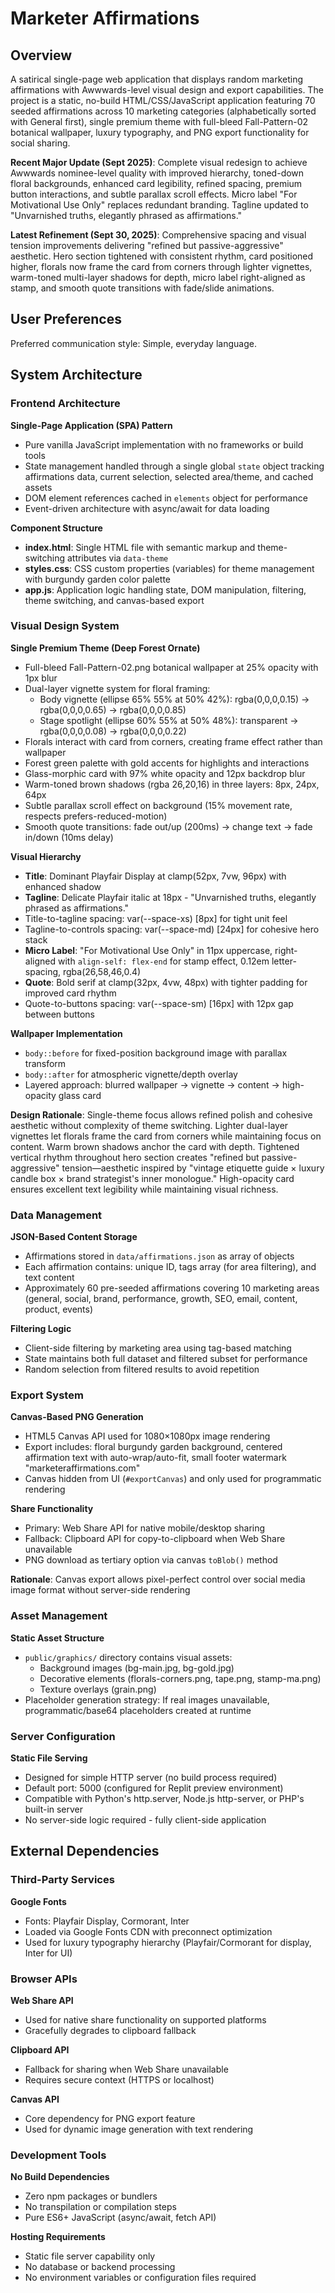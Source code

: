 # Marketer Affirmations

## Overview

A satirical single-page web application that displays random marketing affirmations with Awwwards-level visual design and export capabilities. The project is a static, no-build HTML/CSS/JavaScript application featuring 70 seeded affirmations across 10 marketing categories (alphabetically sorted with General first), single premium theme with full-bleed Fall-Pattern-02 botanical wallpaper, luxury typography, and PNG export functionality for social sharing.

**Recent Major Update (Sept 2025)**: Complete visual redesign to achieve Awwwards nominee-level quality with improved hierarchy, toned-down floral backgrounds, enhanced card legibility, refined spacing, premium button interactions, and subtle parallax scroll effects. Micro label "For Motivational Use Only" replaces redundant branding. Tagline updated to "Unvarnished truths, elegantly phrased as affirmations."

**Latest Refinement (Sept 30, 2025)**: Comprehensive spacing and visual tension improvements delivering "refined but passive-aggressive" aesthetic. Hero section tightened with consistent rhythm, card positioned higher, florals now frame the card from corners through lighter vignettes, warm-toned multi-layer shadows for depth, micro label right-aligned as stamp, and smooth quote transitions with fade/slide animations.

## User Preferences

Preferred communication style: Simple, everyday language.

## System Architecture

### Frontend Architecture

**Single-Page Application (SPA) Pattern**
- Pure vanilla JavaScript implementation with no frameworks or build tools
- State management handled through a single global `state` object tracking affirmations data, current selection, selected area/theme, and cached assets
- DOM element references cached in `elements` object for performance
- Event-driven architecture with async/await for data loading

**Component Structure**
- **index.html**: Single HTML file with semantic markup and theme-switching attributes via `data-theme`
- **styles.css**: CSS custom properties (variables) for theme management with burgundy garden color palette
- **app.js**: Application logic handling state, DOM manipulation, filtering, theme switching, and canvas-based export

### Visual Design System

**Single Premium Theme (Deep Forest Ornate)**
- Full-bleed Fall-Pattern-02.png botanical wallpaper at 25% opacity with 1px blur
- Dual-layer vignette system for floral framing:
  - Body vignette (ellipse 65% 55% at 50% 42%): rgba(0,0,0,0.15) → rgba(0,0,0,0.65) → rgba(0,0,0,0.85)
  - Stage spotlight (ellipse 60% 55% at 50% 48%): transparent → rgba(0,0,0,0.08) → rgba(0,0,0,0.22)
- Florals interact with card from corners, creating frame effect rather than wallpaper
- Forest green palette with gold accents for highlights and interactions
- Glass-morphic card with 97% white opacity and 12px backdrop blur
- Warm-toned brown shadows (rgba 26,20,16) in three layers: 8px, 24px, 64px
- Subtle parallax scroll effect on background (15% movement rate, respects prefers-reduced-motion)
- Smooth quote transitions: fade out/up (200ms) → change text → fade in/down (10ms delay)

**Visual Hierarchy**
- **Title**: Dominant Playfair Display at clamp(52px, 7vw, 96px) with enhanced shadow
- **Tagline**: Delicate Playfair italic at 18px - "Unvarnished truths, elegantly phrased as affirmations."
- Title-to-tagline spacing: var(--space-xs) [8px] for tight unit feel
- Tagline-to-controls spacing: var(--space-md) [24px] for cohesive hero stack
- **Micro Label**: "For Motivational Use Only" in 11px uppercase, right-aligned with `align-self: flex-end` for stamp effect, 0.12em letter-spacing, rgba(26,58,46,0.4)
- **Quote**: Bold serif at clamp(32px, 4vw, 48px) with tighter padding for improved card rhythm
- Quote-to-buttons spacing: var(--space-sm) [16px] with 12px gap between buttons

**Wallpaper Implementation**
- `body::before` for fixed-position background image with parallax transform
- `body::after` for atmospheric vignette/depth overlay
- Layered approach: blurred wallpaper → vignette → content → high-opacity glass card

**Design Rationale**: Single-theme focus allows refined polish and cohesive aesthetic without complexity of theme switching. Lighter dual-layer vignettes let florals frame the card from corners while maintaining focus on content. Warm brown shadows anchor the card with depth. Tightened vertical rhythm throughout hero section creates "refined but passive-aggressive" tension—aesthetic inspired by "vintage etiquette guide × luxury candle box × brand strategist's inner monologue." High-opacity card ensures excellent text legibility while maintaining visual richness.

### Data Management

**JSON-Based Content Storage**
- Affirmations stored in `data/affirmations.json` as array of objects
- Each affirmation contains: unique ID, tags array (for area filtering), and text content
- Approximately 60 pre-seeded affirmations covering 10 marketing areas (general, social, brand, performance, growth, SEO, email, content, product, events)

**Filtering Logic**
- Client-side filtering by marketing area using tag-based matching
- State maintains both full dataset and filtered subset for performance
- Random selection from filtered results to avoid repetition

### Export System

**Canvas-Based PNG Generation**
- HTML5 Canvas API used for 1080×1080px image rendering
- Export includes: floral burgundy garden background, centered affirmation text with auto-wrap/auto-fit, small footer watermark "marketeraffirmations.com"
- Canvas hidden from UI (`#exportCanvas`) and only used for programmatic rendering

**Share Functionality**
- Primary: Web Share API for native mobile/desktop sharing
- Fallback: Clipboard API for copy-to-clipboard when Web Share unavailable
- PNG download as tertiary option via canvas `toBlob()` method

**Rationale**: Canvas export allows pixel-perfect control over social media image format without server-side rendering

### Asset Management

**Static Asset Structure**
- `public/graphics/` directory contains visual assets:
  - Background images (bg-main.jpg, bg-gold.jpg)
  - Decorative elements (florals-corners.png, tape.png, stamp-ma.png)
  - Texture overlays (grain.png)
- Placeholder generation strategy: If real images unavailable, programmatic/base64 placeholders created at runtime

### Server Configuration

**Static File Serving**
- Designed for simple HTTP server (no build process required)
- Default port: 5000 (configured for Replit preview environment)
- Compatible with Python's http.server, Node.js http-server, or PHP's built-in server
- No server-side logic required - fully client-side application

## External Dependencies

### Third-Party Services

**Google Fonts**
- Fonts: Playfair Display, Cormorant, Inter
- Loaded via Google Fonts CDN with preconnect optimization
- Used for luxury typography hierarchy (Playfair/Cormorant for display, Inter for UI)

### Browser APIs

**Web Share API**
- Used for native share functionality on supported platforms
- Gracefully degrades to clipboard fallback

**Clipboard API**
- Fallback for sharing when Web Share unavailable
- Requires secure context (HTTPS or localhost)

**Canvas API**
- Core dependency for PNG export feature
- Used for dynamic image generation with text rendering

### Development Tools

**No Build Dependencies**
- Zero npm packages or bundlers
- No transpilation or compilation steps
- Pure ES6+ JavaScript (async/await, fetch API)

**Hosting Requirements**
- Static file server capability only
- No database or backend processing
- No environment variables or configuration files required